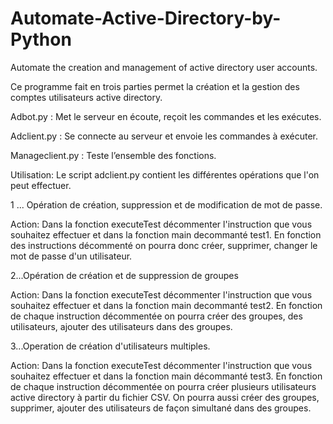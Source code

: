 # Automate-Active-Directory-by-Python
Automate the creation and management of active directory user accounts.

Ce programme fait en trois parties  permet la création et la gestion des comptes utilisateurs active directory.

Adbot.py : Met le serveur en écoute, reçoit les commandes et les exécutes.

Adclient.py : Se connecte au serveur et envoie  les commandes à exécuter.

Manageclient.py : Teste l’ensemble des fonctions.

Utilisation:
Le script adclient.py contient les différentes opérations que l'on peut effectuer.

1 ... Opération de création, suppression et de modification de mot de passe.

Action: Dans la fonction executeTest  décommenter  l'instruction que vous souhaitez effectuer et dans la fonction main decommanté test1.
En fonction des instructions décommenté on pourra donc créer, supprimer, changer le mot de passe d'un utilisateur.

2...Opération de création et de suppression de groupes

Action: Dans la fonction executeTest  décommenter l'instruction que vous souhaitez effectuer et dans la fonction main decommanté test2.
En fonction de chaque instruction décommentée on pourra créer des groupes, des utilisateurs, ajouter des utilisateurs dans des groupes.

3...Operation de création d'utilisateurs multiples.

Action: Dans la fonction executeTest  décommenter l'instruction que vous souhaitez effectuer et dans la fonction main décommanté test3.
En fonction de chaque instruction décommentée on pourra créer plusieurs utilisateurs active directory à partir du fichier CSV.
On pourra aussi créer des groupes, supprimer, ajouter des utilisateurs de façon simultané dans des groupes.

